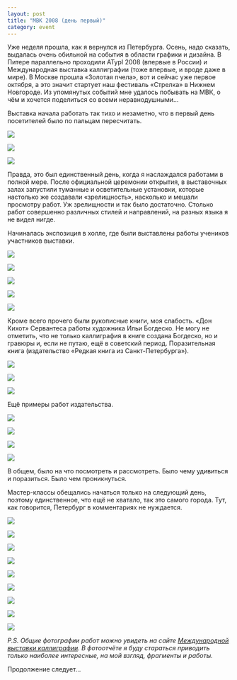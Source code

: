 ```yaml
---
layout: post
title: "МВК 2008 (день первый)"
category: event
---
```

Уже неделя прошла, как я вернулся из Петербурга. Осень, надо сказать, выдалась очень обильной на события в области графики и дизайна. В Питере параллельно проходили ATypI 2008 (впервые в России) и Международная выставка каллиграфии (тоже впервые, и вроде даже в мире). В Москве прошла «Золотая пчела», вот и сейчас уже первое октября, а это значит стартует наш фестиваль «Стрелка» в Нижнем Новгороде. Из упомянутых событий мне удалось побывать на МВК, о чём и хочется поделиться со всеми неравнодушными...

Выставка начала работать так тихо и незаметно, что в первый день посетителей было по пальцам пересчитать.

![](https://pics.livejournal.com/quillcraft/pic/0000p81b)

![](https://pics.livejournal.com/quillcraft/pic/0000q06s)

![](https://pics.livejournal.com/quillcraft/pic/0000rsy5)

Правда, это был единственный день, когда я наслаждался работами в полной мере. После официальной церемонии открытия, в выставочных залах запустили туманные и осветительные установки, которые настолько же создавали «зрелищность», насколько и мешали просмотру работ. Уж зрелищности и так было достаточно. Столько работ совершенно различных стилей и направлений, на разных языка я не видел нигде.

Начиналась экспозиция в холле, где были выставлены работы учеников участников выставки.

![](https://pics.livejournal.com/quillcraft/pic/0000sdth)

![](https://pics.livejournal.com/quillcraft/pic/0000t22g)

![](https://pics.livejournal.com/quillcraft/pic/0001drdb)

![](https://pics.livejournal.com/quillcraft/pic/0001ed3z)

![](https://pics.livejournal.com/quillcraft/pic/0001f5gy)

Кроме всего прочего были рукописные книги, моя слабость. «Дон Кихот» Сервантеса работы художника Ильи Богдеско. Не могу не отметить, что не только каллиграфия в книге создана Богдеско, но и гравюры и, если не путаю, ещё в советский период. Поразительная книга (издательство «Редкая книга из Санкт-Петербурга»).

![](https://pics.livejournal.com/quillcraft/pic/0000weaw)

![](https://pics.livejournal.com/quillcraft/pic/0000xs0q)

![](https://pics.livejournal.com/quillcraft/pic/0000ys14)

Ещё примеры работ издательства.

![](https://pics.livejournal.com/quillcraft/pic/0000zq8e)

![](https://pics.livejournal.com/quillcraft/pic/00010rwb)

![](https://pics.livejournal.com/quillcraft/pic/00011fx4)

![](https://pics.livejournal.com/quillcraft/pic/000129z9)

В общем, было на что посмотреть и рассмотреть. Было чему удивиться и поразиться. Было чем проникнуться.

Мастер-классы обещались начаться только на следующий день, поэтому единственное, что ещё не хватало, так это самого города. Тут, как говорится, Петербург в комментариях не нуждается.

![](https://pics.livejournal.com/quillcraft/pic/00014rhf)

![](https://pics.livejournal.com/quillcraft/pic/000153rx)

![](https://pics.livejournal.com/quillcraft/pic/000161tr)

![](https://pics.livejournal.com/quillcraft/pic/000179ad)

![](https://pics.livejournal.com/quillcraft/pic/00018wwf)

![](https://pics.livejournal.com/quillcraft/pic/00019s1e)

![](https://pics.livejournal.com/quillcraft/pic/0001cerc)

![](https://pics.livejournal.com/quillcraft/pic/0001bq78)

![](https://pics.livejournal.com/quillcraft/pic/0001aeca)

*P.S. Общие фотографии работ можно увидеть на сайте [Международной выставки каллиграфии](https://calligraphy.mvk.ru/). В фотоотчёте я буду стараться приводить только наиболее интересные, на мой взгляд, фрагменты и работы.*

Продолжение следует...

